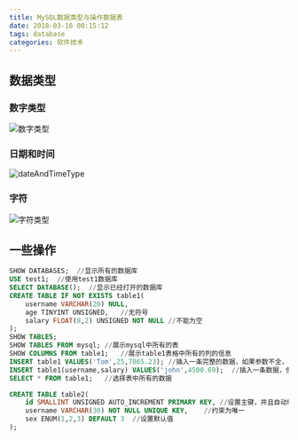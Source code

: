 ```yaml
---
title: MySQL数据类型与操作数据表
date: 2018-03-16 00:15:12
tags: database
categories: 软件技术
---
```


## 数据类型

### 数字类型

![数字类型](https://gcore.jsdelivr.net/gh/Nayacco/cdn@master/blog/numberType.png)

### 日期和时间

![dateAndTimeType](https://gcore.jsdelivr.net/gh/Nayacco/cdn@master/blog/dateAndTimeType.png)

### 字符

![字符类型](https://gcore.jsdelivr.net/gh/Nayacco/cdn@master/blog/stringType.png)

## 一些操作

```sql
SHOW DATABASES;  //显示所有的数据库
USE test1;  //使用test1数据库
SELECT DATABASE();  //显示已经打开的数据库
CREATE TABLE IF NOT EXISTS table1(
    username VARCHAR(20) NULL,
    age TINYINT UNSIGNED,   //无符号
    salary FLOAT(8,2) UNSIGNED NOT NULL //不能为空
);
SHOW TABLES;
SHOW TABLES FROM mysql; //展示mysql中所有的表
SHOW COLUMNS FROM table1;   //展示table1表格中所有的列的信息
INSERT table1 VALUES('Tom',25,7865.23); //插入一条完整的数据，如果参数不全，则会报错
INSERT table1(username,salary) VALUES('john',4500.69);  //插入一条数据，但只有两个参数
SELECT * FROM table1;   //选择表中所有的数据

CREATE TABLE table2(
    id SMALLINT UNSIGNED AUTO_INCREMENT PRIMARY KEY, //设置主键，并且自动增长
    username VARCHAR(30) NOT NULL UNIQUE KEY,    //约束为唯一
    sex ENUM(1,2,3) DEFAULT 3  //设置默认值
);

```